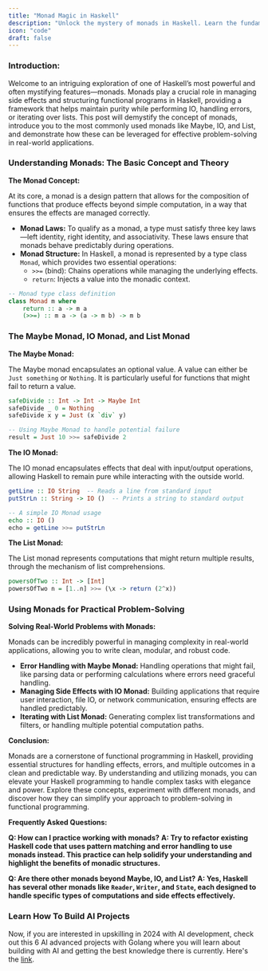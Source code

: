 ```yaml
---
title: "Monad Magic in Haskell"
description: "Unlock the mystery of monads in Haskell. Learn the fundamental concepts and theories of monads, and explore practical uses with the Maybe, IO, and List Monads."
icon: "code"
draft: false
---
```


### Introduction:

Welcome to an intriguing exploration of one of Haskell’s most powerful and often mystifying features—monads. Monads play a crucial role in managing side effects and structuring functional programs in Haskell, providing a framework that helps maintain purity while performing IO, handling errors, or iterating over lists. This post will demystify the concept of monads, introduce you to the most commonly used monads like Maybe, IO, and List, and demonstrate how these can be leveraged for effective problem-solving in real-world applications.

### Understanding Monads: The Basic Concept and Theory

**The Monad Concept:**

At its core, a monad is a design pattern that allows for the composition of functions that produce effects beyond simple computation, in a way that ensures the effects are managed correctly.

- **Monad Laws:** To qualify as a monad, a type must satisfy three key laws—left identity, right identity, and associativity. These laws ensure that monads behave predictably during operations.
- **Monad Structure:** In Haskell, a monad is represented by a type class `Monad`, which provides two essential operations:
  - `>>=` (bind): Chains operations while managing the underlying effects.
  - `return`: Injects a value into the monadic context.

```haskell
-- Monad type class definition
class Monad m where
    return :: a -> m a
    (>>=) :: m a -> (a -> m b) -> m b
```

### The Maybe Monad, IO Monad, and List Monad

**The Maybe Monad:**

The Maybe monad encapsulates an optional value. A value can either be `Just something` or `Nothing`. It is particularly useful for functions that might fail to return a value.

```haskell
safeDivide :: Int -> Int -> Maybe Int
safeDivide _ 0 = Nothing
safeDivide x y = Just (x `div` y)

-- Using Maybe Monad to handle potential failure
result = Just 10 >>= safeDivide 2
```

**The IO Monad:**

The IO monad encapsulates effects that deal with input/output operations, allowing Haskell to remain pure while interacting with the outside world.

```haskell
getLine :: IO String  -- Reads a line from standard input
putStrLn :: String -> IO ()  -- Prints a string to standard output

-- A simple IO Monad usage
echo :: IO ()
echo = getLine >>= putStrLn
```

**The List Monad:**

The List monad represents computations that might return multiple results, through the mechanism of list comprehensions.

```haskell
powersOfTwo :: Int -> [Int]
powersOfTwo n = [1..n] >>= (\x -> return (2^x))
```

### Using Monads for Practical Problem-Solving

**Solving Real-World Problems with Monads:**

Monads can be incredibly powerful in managing complexity in real-world applications, allowing you to write clean, modular, and robust code.

- **Error Handling with Maybe Monad:**
  Handling operations that might fail, like parsing data or performing calculations where errors need graceful handling.
- **Managing Side Effects with IO Monad:**
  Building applications that require user interaction, file IO, or network communication, ensuring effects are handled predictably.
- **Iterating with List Monad:**
  Generating complex list transformations and filters, or handling multiple potential computation paths.

**Conclusion:**

Monads are a cornerstone of functional programming in Haskell, providing essential structures for handling effects, errors, and multiple outcomes in a clean and predictable way. By understanding and utilizing monads, you can elevate your Haskell programming to handle complex tasks with elegance and power. Explore these concepts, experiment with different monads, and discover how they can simplify your approach to problem-solving in functional programming.

**Frequently Asked Questions:**

**Q: How can I practice working with monads?**
**A: Try to refactor existing Haskell code that uses pattern matching and error handling to use monads instead. This practice can help solidify your understanding and highlight the benefits of monadic structures.**

**Q: Are there other monads beyond Maybe, IO, and List?**
**A: Yes, Haskell has several other monads like `Reader`, `Writer`, and `State`, each designed to handle specific types of computations and side effects effectively.**

### Learn How To Build AI Projects

Now, if you are interested in upskilling in 2024 with AI development, check out this 6 AI advanced projects with Golang where you will learn about building with AI and getting the best knowledge there is currently. Here's the [link](https://akhilsharmatech.gumroad.com/l/zgxqq).
